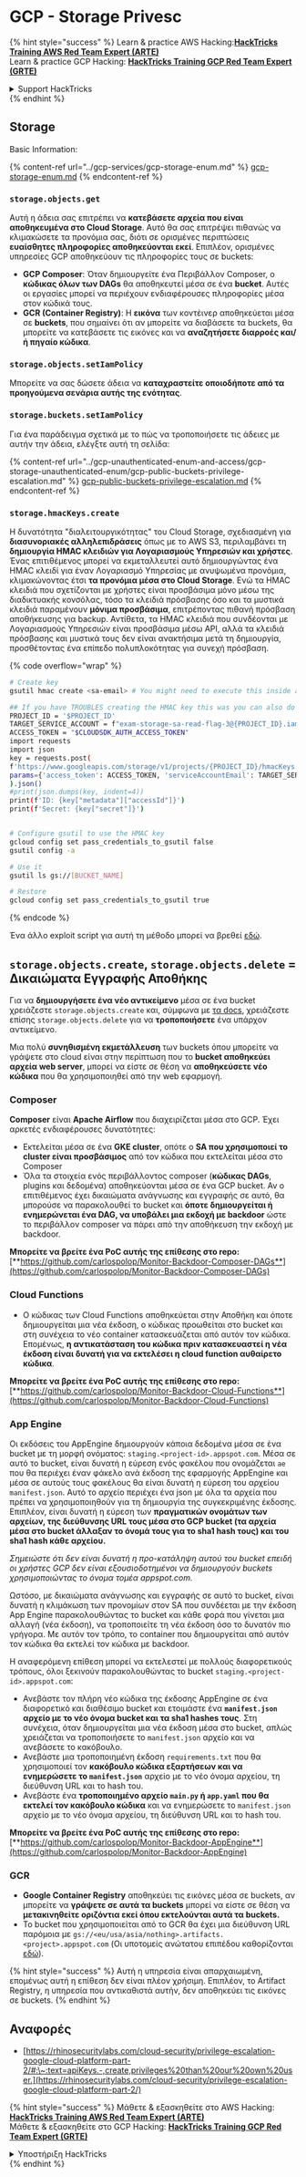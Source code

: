 # GCP - Storage Privesc

{% hint style="success" %}
Learn & practice AWS Hacking:<img src="../../../.gitbook/assets/image (1) (1) (1) (1).png" alt="" data-size="line">[**HackTricks Training AWS Red Team Expert (ARTE)**](https://training.hacktricks.xyz/courses/arte)<img src="../../../.gitbook/assets/image (1) (1) (1) (1).png" alt="" data-size="line">\
Learn & practice GCP Hacking: <img src="../../../.gitbook/assets/image (2) (1).png" alt="" data-size="line">[**HackTricks Training GCP Red Team Expert (GRTE)**<img src="../../../.gitbook/assets/image (2) (1).png" alt="" data-size="line">](https://training.hacktricks.xyz/courses/grte)

<details>

<summary>Support HackTricks</summary>

* Check the [**subscription plans**](https://github.com/sponsors/carlospolop)!
* **Join the** 💬 [**Discord group**](https://discord.gg/hRep4RUj7f) or the [**telegram group**](https://t.me/peass) or **follow** us on **Twitter** 🐦 [**@hacktricks\_live**](https://twitter.com/hacktricks_live)**.**
* **Share hacking tricks by submitting PRs to the** [**HackTricks**](https://github.com/carlospolop/hacktricks) and [**HackTricks Cloud**](https://github.com/carlospolop/hacktricks-cloud) github repos.

</details>
{% endhint %}

## Storage

Basic Information:

{% content-ref url="../gcp-services/gcp-storage-enum.md" %}
[gcp-storage-enum.md](../gcp-services/gcp-storage-enum.md)
{% endcontent-ref %}

### `storage.objects.get`

Αυτή η άδεια σας επιτρέπει να **κατεβάσετε αρχεία που είναι αποθηκευμένα στο Cloud Storage**. Αυτό θα σας επιτρέψει πιθανώς να κλιμακώσετε τα προνόμια σας, διότι σε ορισμένες περιπτώσεις **ευαίσθητες πληροφορίες αποθηκεύονται εκεί**. Επιπλέον, ορισμένες υπηρεσίες GCP αποθηκεύουν τις πληροφορίες τους σε buckets:

* **GCP Composer**: Όταν δημιουργείτε ένα Περιβάλλον Composer, ο **κώδικας όλων των DAGs** θα αποθηκευτεί μέσα σε ένα **bucket**. Αυτές οι εργασίες μπορεί να περιέχουν ενδιαφέρουσες πληροφορίες μέσα στον κώδικά τους.
* **GCR (Container Registry)**: Η **εικόνα** των κοντέινερ αποθηκεύεται μέσα σε **buckets**, που σημαίνει ότι αν μπορείτε να διαβάσετε τα buckets, θα μπορείτε να κατεβάσετε τις εικόνες και να **αναζητήσετε διαρροές και/ή πηγαίο κώδικα**.

### `storage.objects.setIamPolicy`

Μπορείτε να σας δώσετε άδεια να **καταχραστείτε οποιοδήποτε από τα προηγούμενα σενάρια αυτής της ενότητας**.

### **`storage.buckets.setIamPolicy`**

Για ένα παράδειγμα σχετικά με το πώς να τροποποιήσετε τις άδειες με αυτήν την άδεια, ελέγξτε αυτή τη σελίδα:

{% content-ref url="../gcp-unauthenticated-enum-and-access/gcp-storage-unauthenticated-enum/gcp-public-buckets-privilege-escalation.md" %}
[gcp-public-buckets-privilege-escalation.md](../gcp-unauthenticated-enum-and-access/gcp-storage-unauthenticated-enum/gcp-public-buckets-privilege-escalation.md)
{% endcontent-ref %}

### `storage.hmacKeys.create`

Η δυνατότητα "διαλειτουργικότητας" του Cloud Storage, σχεδιασμένη για **διασυνοριακές αλληλεπιδράσεις** όπως με το AWS S3, περιλαμβάνει τη **δημιουργία HMAC κλειδιών για Λογαριασμούς Υπηρεσιών και χρήστες**. Ένας επιτιθέμενος μπορεί να εκμεταλλευτεί αυτό δημιουργώντας ένα HMAC κλειδί για έναν Λογαριασμό Υπηρεσίας με ανυψωμένα προνόμια, κλιμακώνοντας έτσι **τα προνόμια μέσα στο Cloud Storage**. Ενώ τα HMAC κλειδιά που σχετίζονται με χρήστες είναι προσβάσιμα μόνο μέσω της διαδικτυακής κονσόλας, τόσο τα κλειδιά πρόσβασης όσο και τα μυστικά κλειδιά παραμένουν **μόνιμα προσβάσιμα**, επιτρέποντας πιθανή πρόσβαση αποθήκευσης για backup. Αντίθετα, τα HMAC κλειδιά που συνδέονται με Λογαριασμούς Υπηρεσιών είναι προσβάσιμα μέσω API, αλλά τα κλειδιά πρόσβασης και μυστικά τους δεν είναι ανακτήσιμα μετά τη δημιουργία, προσθέτοντας ένα επίπεδο πολυπλοκότητας για συνεχή πρόσβαση.

{% code overflow="wrap" %}
```bash
# Create key
gsutil hmac create <sa-email> # You might need to execute this inside a VM instance

## If you have TROUBLES creating the HMAC key this was you can also do it contacting the API directly:
PROJECT_ID = '$PROJECT_ID'
TARGET_SERVICE_ACCOUNT = f"exam-storage-sa-read-flag-3@{PROJECT_ID}.iam.gserviceaccount.com"
ACCESS_TOKEN = "$CLOUDSDK_AUTH_ACCESS_TOKEN"
import requests
import json
key = requests.post(
f'https://www.googleapis.com/storage/v1/projects/{PROJECT_ID}/hmacKeys',
params={'access_token': ACCESS_TOKEN, 'serviceAccountEmail': TARGET_SERVICE_ACCOUNT}
).json()
#print(json.dumps(key, indent=4))
print(f'ID: {key["metadata"]["accessId"]}')
print(f'Secret: {key["secret"]}')


# Configure gsutil to use the HMAC key
gcloud config set pass_credentials_to_gsutil false
gsutil config -a

# Use it
gsutil ls gs://[BUCKET_NAME]

# Restore
gcloud config set pass_credentials_to_gsutil true
```
{% endcode %}

Ένα άλλο exploit script για αυτή τη μέθοδο μπορεί να βρεθεί [εδώ](https://github.com/RhinoSecurityLabs/GCP-IAM-Privilege-Escalation/blob/master/ExploitScripts/storage.hmacKeys.create.py).

## `storage.objects.create`, `storage.objects.delete` = Δικαιώματα Εγγραφής Αποθήκης

Για να **δημιουργήσετε ένα νέο αντικείμενο** μέσα σε ένα bucket χρειάζεστε `storage.objects.create` και, σύμφωνα με [τα docs](https://cloud.google.com/storage/docs/access-control/iam-permissions#object_permissions), χρειάζεστε επίσης `storage.objects.delete` για να **τροποποιήσετε** ένα υπάρχον αντικείμενο.

Μια πολύ **συνηθισμένη εκμετάλλευση** των buckets όπου μπορείτε να γράψετε στο cloud είναι στην περίπτωση που το **bucket αποθηκεύει αρχεία web server**, μπορεί να είστε σε θέση να **αποθηκεύσετε νέο κώδικα** που θα χρησιμοποιηθεί από την web εφαρμογή.

### Composer

**Composer** είναι **Apache Airflow** που διαχειρίζεται μέσα στο GCP. Έχει αρκετές ενδιαφέρουσες δυνατότητες:

* Εκτελείται μέσα σε ένα **GKE cluster**, οπότε ο **SA που χρησιμοποιεί το cluster είναι προσβάσιμος** από τον κώδικα που εκτελείται μέσα στο Composer
* Όλα τα στοιχεία ενός περιβάλλοντος composer (**κώδικας DAGs**, plugins και δεδομένα) αποθηκεύονται μέσα σε ένα GCP bucket. Αν ο επιτιθέμενος έχει δικαιώματα ανάγνωσης και εγγραφής σε αυτό, θα μπορούσε να παρακολουθεί το bucket και **όποτε δημιουργείται ή ενημερώνεται ένα DAG, να υποβάλει μια εκδοχή με backdoor** ώστε το περιβάλλον composer να πάρει από την αποθήκευση την εκδοχή με backdoor.

**Μπορείτε να βρείτε ένα PoC αυτής της επίθεσης στο repo:** [**https://github.com/carlospolop/Monitor-Backdoor-Composer-DAGs**](https://github.com/carlospolop/Monitor-Backdoor-Composer-DAGs)

### Cloud Functions

* Ο κώδικας των Cloud Functions αποθηκεύεται στην Αποθήκη και όποτε δημιουργείται μια νέα έκδοση, ο κώδικας προωθείται στο bucket και στη συνέχεια το νέο container κατασκευάζεται από αυτόν τον κώδικα. Επομένως, **η αντικατάσταση του κώδικα πριν κατασκευαστεί η νέα έκδοση είναι δυνατή για να εκτελέσει η cloud function αυθαίρετο κώδικα**.

**Μπορείτε να βρείτε ένα PoC αυτής της επίθεσης στο repo:** [**https://github.com/carlospolop/Monitor-Backdoor-Cloud-Functions**](https://github.com/carlospolop/Monitor-Backdoor-Cloud-Functions)

### App Engine

Οι εκδόσεις του AppEngine δημιουργούν κάποια δεδομένα μέσα σε ένα bucket με τη μορφή ονόματος: `staging.<project-id>.appspot.com`. Μέσα σε αυτό το bucket, είναι δυνατή η εύρεση ενός φακέλου που ονομάζεται `ae` που θα περιέχει έναν φάκελο ανά έκδοση της εφαρμογής AppEngine και μέσα σε αυτούς τους φακέλους θα είναι δυνατή η εύρεση του αρχείου `manifest.json`. Αυτό το αρχείο περιέχει ένα json με όλα τα αρχεία που πρέπει να χρησιμοποιηθούν για τη δημιουργία της συγκεκριμένης έκδοσης. Επιπλέον, είναι δυνατή η εύρεση των **πραγματικών ονομάτων των αρχείων, της διεύθυνσης URL τους μέσα στο GCP bucket (τα αρχεία μέσα στο bucket άλλαξαν το όνομά τους για το sha1 hash τους) και του sha1 hash κάθε αρχείου.**

_Σημειώστε ότι δεν είναι δυνατή η προ-κατάληψη αυτού του bucket επειδή οι χρήστες GCP δεν είναι εξουσιοδοτημένοι να δημιουργούν buckets χρησιμοποιώντας το όνομα τομέα appspot.com._

Ωστόσο, με δικαιώματα ανάγνωσης και εγγραφής σε αυτό το bucket, είναι δυνατή η κλιμάκωση των προνομίων στον SA που συνδέεται με την έκδοση App Engine παρακολουθώντας το bucket και κάθε φορά που γίνεται μια αλλαγή (νέα έκδοση), να τροποποιείτε τη νέα έκδοση όσο το δυνατόν πιο γρήγορα. Με αυτόν τον τρόπο, το container που δημιουργείται από αυτόν τον κώδικα θα εκτελεί τον κώδικα με backdoor.

Η αναφερόμενη επίθεση μπορεί να εκτελεστεί με πολλούς διαφορετικούς τρόπους, όλοι ξεκινούν παρακολουθώντας το bucket `staging.<project-id>.appspot.com`:

* Ανεβάστε τον πλήρη νέο κώδικα της έκδοσης AppEngine σε ένα διαφορετικό και διαθέσιμο bucket και ετοιμάστε ένα **`manifest.json` αρχείο με το νέο όνομα bucket και τα sha1 hashes τους**. Στη συνέχεια, όταν δημιουργείται μια νέα έκδοση μέσα στο bucket, απλώς χρειάζεται να τροποποιήσετε το `manifest.json` αρχείο και να ανεβάσετε το κακόβουλο.
* Ανεβάστε μια τροποποιημένη έκδοση `requirements.txt` που θα χρησιμοποιεί τον **κακόβουλο κώδικα εξαρτήσεων και να ενημερώσετε το `manifest.json`** αρχείο με το νέο όνομα αρχείου, τη διεύθυνση URL και το hash του.
* Ανεβάστε ένα **τροποποιημένο αρχείο `main.py` ή `app.yaml` που θα εκτελεί τον κακόβουλο κώδικα** και να ενημερώσετε το `manifest.json` αρχείο με το νέο όνομα αρχείου, τη διεύθυνση URL και το hash του.

**Μπορείτε να βρείτε ένα PoC αυτής της επίθεσης στο repo:** [**https://github.com/carlospolop/Monitor-Backdoor-AppEngine**](https://github.com/carlospolop/Monitor-Backdoor-AppEngine)

### GCR

* **Google Container Registry** αποθηκεύει τις εικόνες μέσα σε buckets, αν μπορείτε να **γράψετε σε αυτά τα buckets** μπορεί να είστε σε θέση να **μετακινηθείτε οριζόντια εκεί όπου εκτελούνται αυτά τα buckets.**
* Το bucket που χρησιμοποιείται από το GCR θα έχει μια διεύθυνση URL παρόμοια με `gs://<eu/usa/asia/nothing>.artifacts.<project>.appspot.com` (Οι υποτομείς ανώτατου επιπέδου καθορίζονται [εδώ](https://cloud.google.com/container-registry/docs/pushing-and-pulling)).

{% hint style="success" %}
Αυτή η υπηρεσία είναι απαρχαιωμένη, επομένως αυτή η επίθεση δεν είναι πλέον χρήσιμη. Επιπλέον, το Artifact Registry, η υπηρεσία που αντικαθιστά αυτήν, δεν αποθηκεύει τις εικόνες σε buckets.
{% endhint %}

## **Αναφορές**

* [https://rhinosecuritylabs.com/cloud-security/privilege-escalation-google-cloud-platform-part-2/#:\~:text=apiKeys.-,create,privileges%20than%20our%20own%20user.](https://rhinosecuritylabs.com/cloud-security/privilege-escalation-google-cloud-platform-part-2/)

{% hint style="success" %}
Μάθετε & εξασκηθείτε στο AWS Hacking:<img src="../../../.gitbook/assets/image (1) (1) (1) (1).png" alt="" data-size="line">[**HackTricks Training AWS Red Team Expert (ARTE)**](https://training.hacktricks.xyz/courses/arte)<img src="../../../.gitbook/assets/image (1) (1) (1) (1).png" alt="" data-size="line">\
Μάθετε & εξασκηθείτε στο GCP Hacking: <img src="../../../.gitbook/assets/image (2) (1).png" alt="" data-size="line">[**HackTricks Training GCP Red Team Expert (GRTE)**<img src="../../../.gitbook/assets/image (2) (1).png" alt="" data-size="line">](https://training.hacktricks.xyz/courses/grte)

<details>

<summary>Υποστήριξη HackTricks</summary>

* Ελέγξτε τα [**σχέδια συνδρομής**](https://github.com/sponsors/carlospolop)!
* **Εγγραφείτε στην** 💬 [**ομάδα Discord**](https://discord.gg/hRep4RUj7f) ή στην [**ομάδα telegram**](https://t.me/peass) ή **ακολουθήστε** μας στο **Twitter** 🐦 [**@hacktricks\_live**](https://twitter.com/hacktricks_live)**.**
* **Μοιραστείτε κόλπα hacking υποβάλλοντας PRs στα** [**HackTricks**](https://github.com/carlospolop/hacktricks) και [**HackTricks Cloud**](https://github.com/carlospolop/hacktricks-cloud) github repos.

</details>
{% endhint %}
